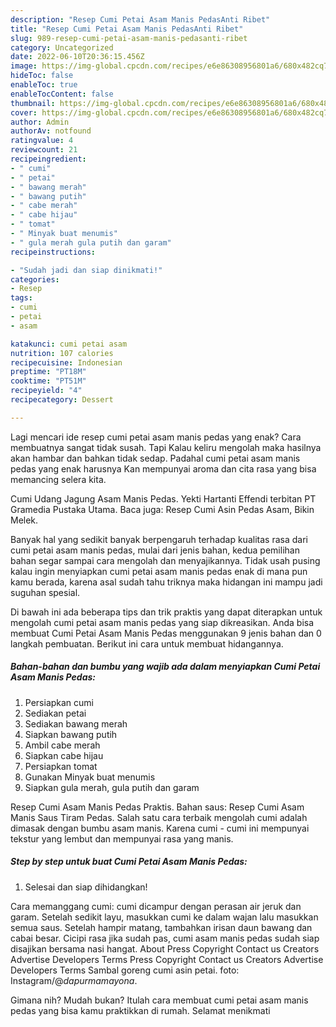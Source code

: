 ```yaml
---
description: "Resep Cumi Petai Asam Manis PedasAnti Ribet"
title: "Resep Cumi Petai Asam Manis PedasAnti Ribet"
slug: 989-resep-cumi-petai-asam-manis-pedasanti-ribet
category: Uncategorized
date: 2022-06-10T20:36:15.456Z
image: https://img-global.cpcdn.com/recipes/e6e86308956801a6/680x482cq70/cumi-petai-asam-manis-pedas-foto-resep-utama.jpg
hideToc: false
enableToc: true
enableTocContent: false
thumbnail: https://img-global.cpcdn.com/recipes/e6e86308956801a6/680x482cq70/cumi-petai-asam-manis-pedas-foto-resep-utama.jpg
cover: https://img-global.cpcdn.com/recipes/e6e86308956801a6/680x482cq70/cumi-petai-asam-manis-pedas-foto-resep-utama.jpg
author: Admin
authorAv: notfound
ratingvalue: 4
reviewcount: 21
recipeingredient:
- " cumi"
- " petai"
- " bawang merah"
- " bawang putih"
- " cabe merah"
- " cabe hijau"
- " tomat"
- " Minyak buat menumis"
- " gula merah gula putih dan garam"
recipeinstructions:

- "Sudah jadi dan siap dinikmati!"
categories:
- Resep
tags:
- cumi
- petai
- asam

katakunci: cumi petai asam 
nutrition: 107 calories
recipecuisine: Indonesian
preptime: "PT18M"
cooktime: "PT51M"
recipeyield: "4"
recipecategory: Dessert

---
```



Lagi mencari ide resep cumi petai asam manis pedas yang enak? Cara membuatnya sangat tidak susah. Tapi Kalau keliru mengolah maka hasilnya akan hambar dan bahkan tidak sedap. Padahal cumi petai asam manis pedas yang enak harusnya Kan mempunyai aroma dan cita rasa yang bisa memancing selera kita.


Cumi Udang Jagung Asam Manis Pedas. Yekti Hartanti Effendi terbitan PT Gramedia Pustaka Utama. Baca juga: Resep Cumi Asin Pedas Asam, Bikin Melek.

Banyak hal yang sedikit banyak berpengaruh terhadap kualitas rasa dari cumi petai asam manis pedas, mulai dari jenis bahan, kedua pemilihan bahan segar sampai cara mengolah dan menyajikannya. Tidak usah pusing kalau ingin menyiapkan cumi petai asam manis pedas enak di mana pun kamu berada, karena asal sudah tahu triknya maka hidangan ini mampu jadi suguhan spesial.


Di bawah ini ada beberapa tips dan trik praktis yang dapat diterapkan untuk mengolah cumi petai asam manis pedas yang siap dikreasikan. Anda bisa membuat Cumi Petai Asam Manis Pedas menggunakan 9 jenis bahan dan 0 langkah pembuatan. Berikut ini cara untuk membuat hidangannya.

<!--inarticleads1-->

##### Bahan-bahan dan bumbu yang wajib ada dalam menyiapkan Cumi Petai Asam Manis Pedas:

1. Persiapkan  cumi
1. Sediakan  petai
1. Sediakan  bawang merah
1. Siapkan  bawang putih
1. Ambil  cabe merah
1. Siapkan  cabe hijau
1. Persiapkan  tomat
1. Gunakan  Minyak buat menumis
1. Siapkan  gula merah, gula putih dan garam


Resep Cumi Asam Manis Pedas Praktis. Bahan saus: Resep Cumi Asam Manis Saus Tiram Pedas. Salah satu cara terbaik mengolah cumi adalah dimasak dengan bumbu asam manis. Karena cumi - cumi ini mempunyai tekstur yang lembut dan mempunyai rasa yang manis. 

<!--inarticleads2-->

##### Step by step untuk buat Cumi Petai Asam Manis Pedas:


1. Selesai dan siap dihidangkan!

Cara memanggang cumi: cumi dicampur dengan perasan air jeruk dan garam. Setelah sedikit layu, masukkan cumi ke dalam wajan lalu masukkan semua saus. Setelah hampir matang, tambahkan irisan daun bawang dan cabai besar. Cicipi rasa jika sudah pas, cumi asam manis pedas sudah siap disajikan bersama nasi hangat. About Press Copyright Contact us Creators Advertise Developers Terms Press Copyright Contact us Creators Advertise Developers Terms Sambal goreng cumi asin petai. foto: Instagram/@_dapurmamayona_. 

Gimana nih? Mudah bukan? Itulah cara membuat cumi petai asam manis pedas yang bisa kamu praktikkan di rumah. Selamat menikmati
